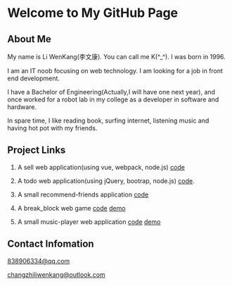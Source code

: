 # Welcome to My GitHub Page

## About Me

My name is Li WenKang(李文康). You can call me K(^_^). I was born in 1996.

I am an IT noob focusing on web technology. I am looking for a job in front end development. 

I have a Bachelor of Engineering(Actually,I will have one next year), and once worked for a robot lab in my college as a developer in software and hardware.

In spare time, I like reading book, surfing internet, listening music and having hot pot with my friends.

## Project Links

1. A sell web application(using vue, webpack, node.js)  [code](https://github.com/liwenkang/ele.vue)

2. A todo web application(using jQuery, bootrap, node.js)  [code](https://github.com/liwenkang/todoList).

3. A small recommend-friends application  [code](https://github.com/liwenkang/recommend_friends)

4. A break_block web game  [code](https://github.com/liwenkang/break_block)  [demo](https://github.com/liwenkang/break_block)

5. A small music-player web application  [code](https://github.com/liwenkang/music_Player)  [demo](https://liwenkang.github.io/music_Player)
  
  
## Contact Infomation 

838906334@qq.com

changzhiliwenkang@outlook.com
